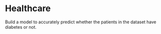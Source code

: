# Healthcare
Build a model to accurately predict whether the patients in the dataset have diabetes or not.
